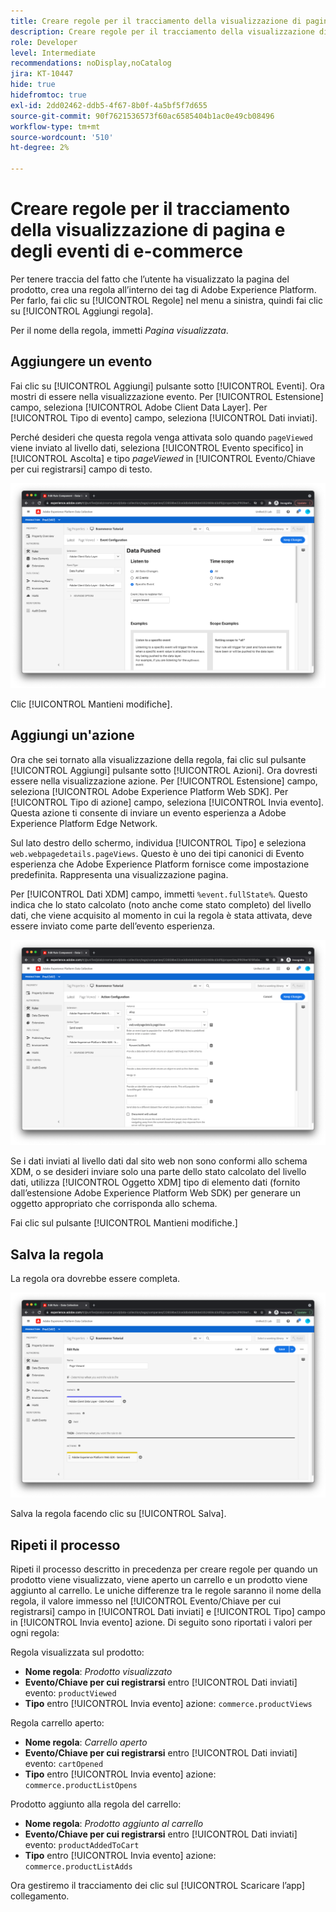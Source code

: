 ```yaml
---
title: Creare regole per il tracciamento della visualizzazione di pagina e degli eventi di e-commerce
description: Creare regole per il tracciamento della visualizzazione di pagina e degli eventi di e-commerce
role: Developer
level: Intermediate
recommendations: noDisplay,noCatalog
jira: KT-10447
hide: true
hidefromtoc: true
exl-id: 2dd02462-ddb5-4f67-8b0f-4a5bf5f7d655
source-git-commit: 90f7621536573f60ac6585404b1ac0e49cb08496
workflow-type: tm+mt
source-wordcount: '510'
ht-degree: 2%

---
```


# Creare regole per il tracciamento della visualizzazione di pagina e degli eventi di e-commerce

Per tenere traccia del fatto che l’utente ha visualizzato la pagina del prodotto, crea una regola all’interno dei tag di Adobe Experience Platform. Per farlo, fai clic su [!UICONTROL Regole] nel menu a sinistra, quindi fai clic su [!UICONTROL Aggiungi regola].

Per il nome della regola, immetti _Pagina visualizzata_.

## Aggiungere un evento

Fai clic su [!UICONTROL Aggiungi] pulsante sotto [!UICONTROL Eventi]. Ora mostri di essere nella visualizzazione evento. Per [!UICONTROL Estensione] campo, seleziona [!UICONTROL Adobe Client Data Layer]. Per [!UICONTROL Tipo di evento] campo, seleziona [!UICONTROL Dati inviati].

Perché desideri che questa regola venga attivata solo quando `pageViewed` viene inviato al livello dati, seleziona [!UICONTROL Evento specifico] in [!UICONTROL Ascolta] e tipo _pageViewed_ in [!UICONTROL Evento/Chiave per cui registrarsi] campo di testo.

![Evento di visualizzazione pagina](../../../assets/implementation-strategy/page-viewed-event.png)

Clic [!UICONTROL Mantieni modifiche].

## Aggiungi un&#39;azione

Ora che sei tornato alla visualizzazione della regola, fai clic sul pulsante [!UICONTROL Aggiungi] pulsante sotto [!UICONTROL Azioni]. Ora dovresti essere nella visualizzazione azione. Per [!UICONTROL Estensione] campo, seleziona [!UICONTROL Adobe Experience Platform Web SDK]. Per [!UICONTROL Tipo di azione] campo, seleziona [!UICONTROL Invia evento]. Questa azione ti consente di inviare un evento esperienza a Adobe Experience Platform Edge Network.

Sul lato destro dello schermo, individua [!UICONTROL Tipo] e seleziona `web.webpagedetails.pageViews`. Questo è uno dei tipi canonici di Evento esperienza che Adobe Experience Platform fornisce come impostazione predefinita. Rappresenta una visualizzazione pagina.

Per [!UICONTROL Dati XDM] campo, immetti `%event.fullState%`. Questo indica che lo stato calcolato (noto anche come stato completo) del livello dati, che viene acquisito al momento in cui la regola è stata attivata, deve essere inviato come parte dell’evento esperienza.

![Azione pagina visualizzata](../../../assets/implementation-strategy/page-viewed-action.png)

Se i dati inviati al livello dati dal sito web non sono conformi allo schema XDM, o se desideri inviare solo una parte dello stato calcolato del livello dati, utilizza [!UICONTROL Oggetto XDM] tipo di elemento dati (fornito dall’estensione Adobe Experience Platform Web SDK) per generare un oggetto appropriato che corrisponda allo schema.

Fai clic sul pulsante [!UICONTROL Mantieni modifiche.]

## Salva la regola

La regola ora dovrebbe essere completa.

![Regola di visualizzazione pagina](../../../assets/implementation-strategy/page-viewed-rule.png)

Salva la regola facendo clic su [!UICONTROL Salva].

## Ripeti il processo

Ripeti il processo descritto in precedenza per creare regole per quando un prodotto viene visualizzato, viene aperto un carrello e un prodotto viene aggiunto al carrello. Le uniche differenze tra le regole saranno il nome della regola, il valore immesso nel [!UICONTROL Evento/Chiave per cui registrarsi] campo in [!UICONTROL Dati inviati] e [!UICONTROL Tipo] campo in [!UICONTROL Invia evento] azione. Di seguito sono riportati i valori per ogni regola:

Regola visualizzata sul prodotto:

* **Nome regola**: _Prodotto visualizzato_
* **Evento/Chiave per cui registrarsi** entro [!UICONTROL Dati inviati] evento: `productViewed`
* **Tipo** entro [!UICONTROL Invia evento] azione: `commerce.productViews`

Regola carrello aperto:

* **Nome regola**: _Carrello aperto_
* **Evento/Chiave per cui registrarsi** entro [!UICONTROL Dati inviati] evento: `cartOpened`
* **Tipo** entro [!UICONTROL Invia evento] azione: `commerce.productListOpens`

Prodotto aggiunto alla regola del carrello:

* **Nome regola**: _Prodotto aggiunto al carrello_
* **Evento/Chiave per cui registrarsi** entro [!UICONTROL Dati inviati] evento: `productAddedToCart`
* **Tipo** entro [!UICONTROL Invia evento] azione: `commerce.productListAdds`

Ora gestiremo il tracciamento dei clic sul [!UICONTROL Scaricare l’app] collegamento.
